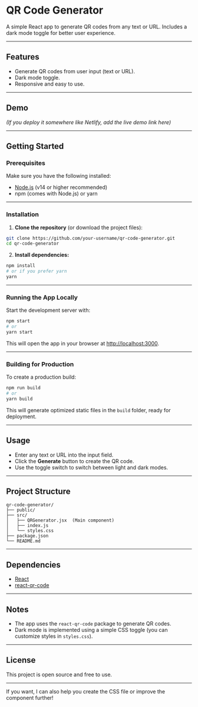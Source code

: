 
# QR Code Generator

A simple React app to generate QR codes from any text or URL. Includes a dark mode toggle for better user experience.

---

## Features

- Generate QR codes from user input (text or URL).
- Dark mode toggle.
- Responsive and easy to use.

---

## Demo

*(If you deploy it somewhere like Netlify, add the live demo link here)*

---

## Getting Started

### Prerequisites

Make sure you have the following installed:

- [Node.js](https://nodejs.org/en/) (v14 or higher recommended)
- npm (comes with Node.js) or yarn

---

### Installation

1. **Clone the repository** (or download the project files):

```bash
git clone https://github.com/your-username/qr-code-generator.git
cd qr-code-generator
```

2. **Install dependencies:**

```bash
npm install
# or if you prefer yarn
yarn
```

---

### Running the App Locally

Start the development server with:

```bash
npm start
# or
yarn start
```

This will open the app in your browser at [http://localhost:3000](http://localhost:3000).

---

### Building for Production

To create a production build:

```bash
npm run build
# or
yarn build
```

This will generate optimized static files in the `build` folder, ready for deployment.

---

## Usage

- Enter any text or URL into the input field.
- Click the **Generate** button to create the QR code.
- Use the toggle switch to switch between light and dark modes.

---

## Project Structure

```
qr-code-generator/
├── public/
├── src/
│   ├── QRGenerator.jsx  (Main component)
│   ├── index.js
│   └── styles.css
├── package.json
└── README.md
```

---

## Dependencies

- [React](https://reactjs.org/)
- [react-qr-code](https://www.npmjs.com/package/react-qr-code)

---

## Notes

- The app uses the `react-qr-code` package to generate QR codes.
- Dark mode is implemented using a simple CSS toggle (you can customize styles in `styles.css`).

---

## License

This project is open source and free to use.

---

If you want, I can also help you create the CSS file or improve the component further!
